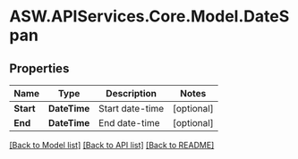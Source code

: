 # ASW.APIServices.Core.Model.DateSpan
## Properties

Name | Type | Description | Notes
------------ | ------------- | ------------- | -------------
**Start** | **DateTime** | Start date-time | [optional] 
**End** | **DateTime** | End date-time | [optional] 

[[Back to Model list]](../README.md#documentation-for-models) [[Back to API list]](../README.md#documentation-for-api-endpoints) [[Back to README]](../README.md)


